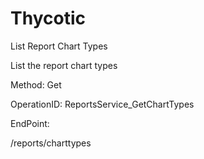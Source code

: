 #     Thycotic


List Report Chart Types

List the report chart types

Method: Get

OperationID: ReportsService_GetChartTypes

EndPoint:

/reports/charttypes
